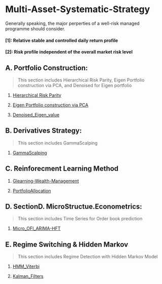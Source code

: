# Multi-Asset-Systematic-Strategy
Generally speaking, the major perperties of a well-risk managed programme should consider.

#### [1]: Relative stable and controlled daily return profile
#### [2]: Risk profile independent of the overall market risk level

## A. Portfolio Construction:
> This section includes Hierarchical Risk Parity, Eigen Portfolio construction via PCA, and Denoised for Eigen portfolio
1.  [Hierarchical Risk Parity](https://github.com/michaelsyao/Multi-Asset-Systematic-Strategy/blob/main/SectionA.Portfolio%20Construction/01.PF_Hierarchical%20Risk%20Parity.ipynb)

2. [Eigen Portfolio construction via PCA](https://github.com/michaelsyao/Multi-Asset-Systematic-Strategy/blob/main/SectionA.%20Portfolio%20Construction(HRP%2C%20PCA%2C%20Autoencoder)/02.PF_Eigen.PCA.ipynb)

3. [Denoised_Eigen_value](https://github.com/michaelsyao/Multi-Asset-Systematic-Strategy/blob/main/SectionA.%20Portfolio%20Construction(HRP%2C%20PCA%2C%20Autoencoder)/04.PF_Denoised_Eigen_value.py)

## B. Derivatives Strategy:
> This section includes GammaScalping
1.  [GammaScalping](https://github.com/michaelsyao/Multi-Asset-Systematic-Strategy/blob/main/SectionB.Derivatives%20Strategy/Strategy1_ShortStrangle.m)

## C. Reinforecment Learning Method
1. [Glearning-Wealth-Management](https://github.com/michaelsyao/Portfolio_Construction_Projects/tree/main/ProjectC_ReinforementLearning/Glearning-Wealth-Management.ipynb)

2. [PortfolioAllocation](https://github.com/michaelsyao/Portfolio_Construction_Projects/tree/main/ProjectC_ReinforementLearning/PortfolioAllocation.ipynb)

## D. SectionD. MicroStructue.Econometrics:
> This section includes Time Series for Order book prediction
1.  [Micro_OFI_ARIMA-HFT](https://github.com/michaelsyao/Multi-Asset-Systematic-Strategy/blob/main/SectionD.%20MicroStructue.Econometrics/01.Micro_OFI_ARIMA-HFT.ipynb)


## E. Regime Switching & Hidden Markov
> This section includes Regime Detection with Hidden Markov Model
1.  [HMM_Viterbi](https://github.com/michaelsyao/Multi-Asset-Systematic-Strategy/blob/main/SectionD.%20MicroStructue.Econometrics/01.Micro_OFI_ARIMA-HFT.ipynb)

2.  [Kalman_Filters](https://github.com/michaelsyao/Multi-Asset-Systematic-Strategy/blob/main/SectionD.%20MicroStructue.Econometrics/01.Micro_OFI_ARIMA-HFT.ipynb)


